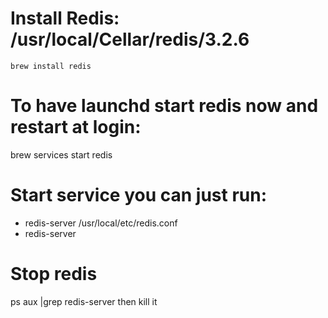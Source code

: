 


# Install Redis: /usr/local/Cellar/redis/3.2.6
```
brew install redis
```

# To have launchd start redis now and restart at login:
  brew services start redis

# Start service you can just run:
  * redis-server /usr/local/etc/redis.conf
  * redis-server

# Stop redis
  ps aux |grep redis-server
  then kill it

  
